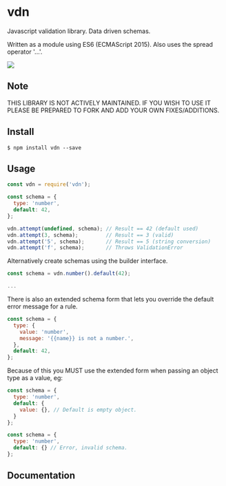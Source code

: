 # vdn

Javascript validation library. Data driven schemas.

Written as a module using ES6 (ECMAScript 2015). Also uses the spread operator '...'.

![](https://github.com/stuartmcmahon/vdn/workflows/all-branches.svg)

## Note

THIS LIBRARY IS NOT ACTIVELY MAINTAINED. IF YOU WISH TO USE IT PLEASE BE PREPARED TO FORK AND ADD YOUR OWN FIXES/ADDITIONS.

## Install

```console
$ npm install vdn --save
```

## Usage

```js
const vdn = require('vdn');

const schema = {
  type: 'number',
  default: 42,
};

vdn.attempt(undefined, schema); // Result == 42 (default used)
vdn.attempt(3, schema);         // Result == 3 (valid)
vdn.attempt('5', schema);       // Result == 5 (string conversion)
vdn.attempt('f', schema);       // Throws ValidationError
```

Alternatively create schemas using the builder interface.

```js
const schema = vdn.number().default(42);

...
```

There is also an extended schema form that lets you override the default error message for a rule.

```js
const schema = {
  type: {
    value: 'number',
    message: '{{name}} is not a number.',
  },
  default: 42,
};
```

Because of this you MUST use the extended form when passing an object type as a value, eg:

```js
const schema = {
  type: 'number',
  default: {
    value: {}, // Default is empty object.
  }
};
```

```js
const schema = {
  type: 'number',
  default: {} // Error, invalid schema.
};
```

## Documentation


